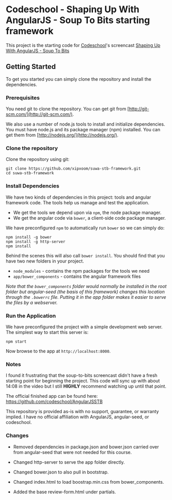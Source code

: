 # Codeschool - Shaping Up With AngularJS - Soup To Bits starting framework

This project is the starting code for [Codeschool](http://www.codeschool.com)'s screencast [Shaping Up With AngularJS - Soup To Bits](https://www.codeschool.com/screencasts/soup-to-bits-shaping-up-with-angular-js)


## Getting Started

To get you started you can simply clone the repository and install the dependencies.

### Prerequisites

You need git to clone the repository. You can get git from
[http://git-scm.com/](http://git-scm.com/).

We also use a number of node.js tools to install and initialize dependencies. You must have node.js and its package manager (npm) installed.  You can get them from [http://nodejs.org/](http://nodejs.org/).

### Clone the repository

Clone the repository using git:

```
git clone https://github.com/xipxoom/suwa-stb-framework.git
cd suwa-stb-framework
```

### Install Dependencies

We have two kinds of dependencies in this project: tools and angular framework code.  The tools help us manage and test the application.

* We get the tools we depend upon via `npm`, the node package manager.
* We get the angular code via `bower`, a client-side code package manager.

We have preconfigured `npm` to automatically run `bower` so we can simply do:

```
npm install -g bower
npm install -g http-server
npm install
```

Behind the scenes this will also call `bower install`.  You should find that you have two new
folders in your project.

* `node_modules` - contains the npm packages for the tools we need
* `app/bower_components` - contains the angular framework files

*Note that the `bower_components` folder would normally be installed in the root folder but angular-seed (the basis of this framework) changes this location through the `.bowerrc` file.  Putting it in the app folder makes
it easier to serve the files by a webserver.*

### Run the Application

We have preconfigured the project with a simple development web server.  The simplest way to start
this server is:

```
npm start
```

Now browse to the app at `http://localhost:8000`.

### Notes

I found it frustrating that the soup-to-bits screencast didn't have a fresh
starting point for beginning the project.  This code will sync up with about 14:08 in the video but I still **HIGHLY** recommend watching up until that point.

The official finished app can be found here:
https://github.com/codeschool/AngularJSSTB

This repository is provided as-is with no support, guarantee, or warranty implied.  I have no official affiliation with AngularJS, angular-seed, or codeschool.

### Changes

* Removed dependencies in package.json and bower.json carried over from
angular-seed that were not needed for this course.

* Changed http-server to serve the app folder directly.

* Changed bower.json to also pull in bootstrap.

* Changed index.html to load boostrap.min.css from bower_components.

* Added the base review-form.html under partials.

